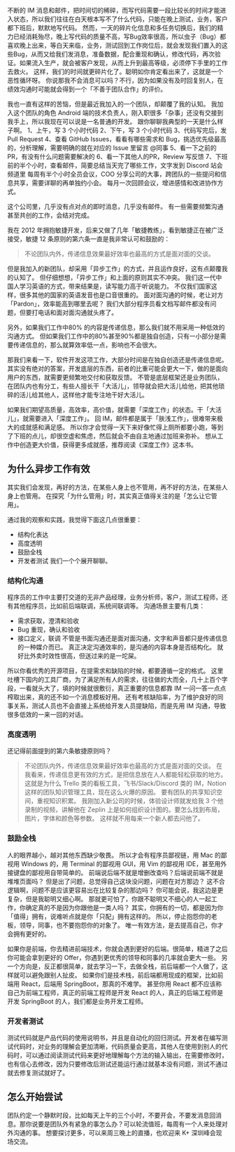 不断的 IM 消息和邮件，把时间切的稀碎，而写代码需要一段比较长的时间才能进入状态，所以我们往往在白天根本写不了什么代码，只能在晚上测试，业务，客户都下班后，默默地写代码。
然而，一天的碎片化信息和多任务切换后，我们的精力已经消耗殆尽，晚上写代码的质量不高，写Bug效率很高，所以虫子（Bug）都喜欢晚上出来，等白天来临，业务，测试回到工作岗位后，就会发现我们置入的这些Bug，从而又给我们发消息，准备数据，配合重现和确认，修改代码，再次验证。如果流入生产，就会被客户发现，从而上升到最高等级，必须停下手里的工作去救火。
这样，我们的时间就更碎片化了。聪明如你肯定看出来了，这就是一个恶性循环呀。
你说那我不会消息可以吗？不行，因为如果没有及时回复别人，在绩效沟通时可能就会得到一个「不善于团队合作」的评价。

我也一直有这样的苦恼，但是最近我加入的一个团队，却颠覆了我的认知。
我加入这个团队的角色 Android 端的技术负责人，刚入职很多「杂事」还没有交接到我手上，所以我现在可以说是一名普通的开发。
跟你聊聊我典型的一天是什么样子啊。
1、上午，写 3 个小时代码
2、下午，写 3 个小时代码
3、代码写完后，发 Pull Request
4、查看 GitHub Issues，看看有哪些需求和 Bug，挑选优先级最高的，分析理解，需要明确的就在对应的 Issue 里留言 @同事
5、看一下之前的PR，有没有什么问题需要解决的
6、看一下其他人的PR，Review 写反馈
7、下班前的半个小时，查看邮件，简要总结当天完了哪些工作，文字发到 Discord 站会频道里
每周有半个小时全员会议，COO 分享公司的大事，跨团队的一些提问和信息共享，需要详聊的再单独约小会。
每月一次回顾会议，增进感情和改进协作方式。

这个公司里，几乎没有点对点的即时消息，几乎没有邮件。
有一些需要频繁沟通甚至共创的工作，会结对完成。

我在 2012 年拥抱敏捷开发，后来又做了几年「敏捷教练」，看到敏捷正在被广泛接受，敏捷 12 条原则的第六条一直是我非常认可和鼓励的：
>不论团队内外，传递信息效果最好效率也最高的方式是面对面的交谈。

但是我加入的新团队，却采用「异步工作」的方式，并且运作良好，这有点颠覆我的认知了。
但仔细想想，「异步工作」和上面的原则其实不冲突。
我们这一代中国人学习英语的方式，带来结果是，读写能力高于听说能力。
不仅我们国家这样，很多其他的国家的英语发音也是口音很重的。
面对面沟通的时候，老让对方「Pardon」，效率能高到哪里去呢？
我们大部分程序员看文档写邮件都没有问题，但要打电话和面对面沟通就头疼了。

另外，如果我们工作中80% 的内容是传递信息，那么我们就不用采用一种低效的沟通方式。
但如果我们工作中的80%甚至90%都是独自创造，只有一小部分是需要传递信息的，那么就算效率低一点，影响也不会很大。

那我们来看一下，软件开发这项工作，大部分时间是在独自创造还是传递信息呢。
其实没有绝对的答案，开发底层的东西，前者的比重可能会更大一下，做的是面向用户的东西，就需要更频繁地交付和获取反馈。
不管是底层框架还是业务团队，在团队内也有分工，有些人擅长干「大活儿」，领导就会把大活儿给他，把其他琐碎的活儿给其他人，这样他才能专注地干好大活儿。

如果我们期望高质量，高效率，高价值，就需要「深度工作」的状态。干「大活儿」，就需要进入「深度工作」。
回 IM，邮件都是属于「肤浅工作」，很难带来极大的成就感和满足感。
所以你才会觉得一天下来好像忙得上厕所都要小跑，等到了下班的点儿，却很空虚和焦虑，然后就会不由自主地通过加班来弥补。 
想从工作中创造更大价值，获得更多成就感，推荐阅读《深度工作》这本书。

## 为什么异步工作有效
其实我们会发现，再好的方法，在某些人身上也不管用，再不好的方法，在某些人身上也管用。
在探究「为什么管用」时，其实真正值得关注的是「怎么让它管用」。

通过我的观察和实践，我觉得下面这几点很重要：
* 结构化表达
* 高度透明
* 鼓励全栈
* 开发者测试
我们一个个展开聊聊。

### 结构化沟通
程序员的工作中主要打交道的无非产品经理，业务分析师，客户，测试工程师，还有其他程序员，比如前后端联调，系统间联调等。
沟通场景主要有几类：
* 需求获取，澄清和验收
* Bug 重现，确认和验收
* 接口定义，联调
不管是书面沟通还是面对面沟通，文字和声音都只是传递信息的一种媒介而已。
真正决定沟通效率的，是沟通的内容本身是否结构化。
就好比外卖时效性很高，但送过来的是一坨屎。

所以你看优秀的开源项目，在提需求和缺陷的时候，都要遵循一定的格式。
这里吐槽下国内的工具厂商，为了满足所有人的需求，往往做的大而全，几十上百个字段，一看就头大了，填的时候就很敷衍，真正重要的信息都靠 IM 一问一答一点点榨取出来，真的还不如一个消息模板好用。
还有考核缺陷率，为了维护良好的同事关系，测试人员也不会直接上系统给开发人员提缺陷，而是先用 IM 沟通，导致很多低效的一来一回的对话。

### 高度透明
还记得前面提到的第六条敏捷原则吗？
>不论团队内外，传递信息效果最好效率也最高的方式是面对面的交谈。
在我看来，传递信息更有效的方式，是把信息放在人人都能轻松获取的地方。
这就是为什么 Trello 类的看板工具，飞书/Slack/Discord 类的 IM，Notion 这样的团队知识管理工具，现在这么火爆的原因。
要有团队的共享知识空间，重视知识积累。
我刚加入新公司的时候，体验设计师就发给我 3 个他录制的视频，讲解他在 Zeplin 上是如何组织设计图的。要怎么找到布局，图片，字体和颜色等参数。
这样就不用每来一个新人都去问他了。

### 鼓励全栈
人的眼界越小，越对其他东西缺少敬畏。
所以才会有程序员鄙视链，用 Mac 的鄙视用 Windows 的，用 Terminal 的鄙视用 GUI，用 Vim 的鄙视用 IDE，甚至用外接键盘的鄙视用自带简单的。 
前端说后端不就是增删改查吗？后端说前端不就是堆堆页面吗？
但是出了问题，总觉得自己这块没问题，问题在对方那边？
这不合逻辑啊，问题不是应该更容易出在比较复杂的那边吗？
你可能会说，我这边是更复杂，但是我聪明又细心啊。
那就更可怕了，你跟不聪明又不细心的人一起工作，你确定真的不是因为你跟他是一类人吗？
其实，你拥有的一切，都是因为你「值得」拥有，说难听点就是你「只配」拥有这样的。
所以，停止抱怨你的老板，领导，同事，也不要抱怨你的对象了。
唯一有效方法，是去提高自己，你才会拥有更好的。

如果你是前端，你去精进前端技术，你就会遇到更好的后端。很简单，精进了之后你可能会拿到更好的 Offer，你遇到更优秀的领导和同事的几率就会更大一些。
另一个方向是，反正都很简单，就去学习一下，去做全栈，前后端都一个人做了，这样就可以避免跟别人扯皮。
如果你们是技术栈，前后端都用现成的框架，比如前端用 React，后端用 SpringBoot，那真的不难学。
甚至你用 React 都不应该称自己为前端工程师，真正的前端工程师是开发 React 的人，真正的后端工程师是开发 SpringBoot 的人，我们都是业务开发工程师。

### 开发者测试
测试代码就是产品代码的使用说明书，并且是自动化的回归测试。开发者在编写测试代码时，对业务的理解会更加清晰，代码质量会更高，其他人在使用到别人的代码时，可以通过阅读测试代码来更好地理解每个方法的输入输出，在需要修改时，也有信心去修改，因为只要修改后测试还能运行通过就基本没有问题，测试不通过就去修复测试就好了。

## 怎么开始尝试
团队约定一个静默时段，比如每天上午的三个小时，不要开会，不要发消息回消息。那你说要是团队外有紧急的事怎么办？可以轮流值班，每周有一个人来处理对外沟通的事。
想要探讨更多，可以来周三晚上的直播，也欢迎来 K+ 深圳峰会现场交流。